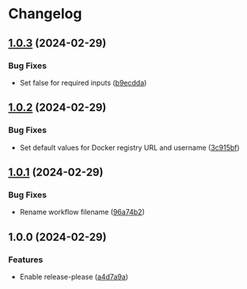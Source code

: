 # Changelog

## [1.0.3](https://github.com/chanyou0311/docker-build-and-push-workflow/compare/v1.0.2...v1.0.3) (2024-02-29)


### Bug Fixes

* Set false for required inputs ([b9ecdda](https://github.com/chanyou0311/docker-build-and-push-workflow/commit/b9ecddae26da8d76405f90837e2b8aba98618415))

## [1.0.2](https://github.com/chanyou0311/docker-build-and-push-workflow/compare/v1.0.1...v1.0.2) (2024-02-29)


### Bug Fixes

* Set default values for Docker registry URL and username ([3c915bf](https://github.com/chanyou0311/docker-build-and-push-workflow/commit/3c915bf277a632685920686512741de5e9685013))

## [1.0.1](https://github.com/chanyou0311/docker-build-and-push-workflow/compare/v1.0.0...v1.0.1) (2024-02-29)


### Bug Fixes

* Rename workflow filename ([96a74b2](https://github.com/chanyou0311/docker-build-and-push-workflow/commit/96a74b29dbd5f17da66710bf4aa7c2137a70f43e))

## 1.0.0 (2024-02-29)


### Features

* Enable release-please ([a4d7a9a](https://github.com/chanyou0311/docker-build-and-push-workflow/commit/a4d7a9a350bd107733a5eef15804242ad22fdf6f))
